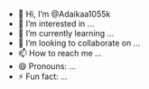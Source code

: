 - 👋 Hi, I’m @Adaikaa1055k
- 👀 I’m interested in ...
- 🌱 I’m currently learning ...
- 💞️ I’m looking to collaborate on ...
- 📫 How to reach me ...
- 😄 Pronouns: ...
- ⚡ Fun fact: ...

<!---
Adaikaa1055k/Adaikaa1055k is a ✨ special ✨ repository because its `README.md` (this file) appears on your GitHub profile.
You can click the Preview link to take a look at your changes.
--->
